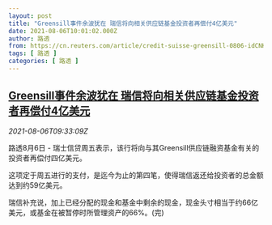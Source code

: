 ```yaml
---
layout: post
title: "Greensill事件余波犹在 瑞信将向相关供应链基金投资者再偿付4亿美元"
date: 2021-08-06T10:01:02.000Z
author: 路透
from: https://cn.reuters.com/article/credit-suisse-greensill-0806-idCNKBS2F7127
tags: [ 路透 ]
categories: [ 路透 ]
---
```

<!--1628244062000-->
[Greensill事件余波犹在 瑞信将向相关供应链基金投资者再偿付4亿美元](https://cn.reuters.com/article/credit-suisse-greensill-0806-idCNKBS2F7127)
------

<div>
<div><i>2021-08-06T09:33:09Z</i></div><p>路透8月6日 - 瑞士信贷周五表示，该行将向与其Greensill供应链融资基金有关的投资者再偿付四亿美元。</p><p>这项定于周五进行的支付，是迄今为止的第四笔，使得瑞信返还给投资者的总金额达到约59亿美元。</p><p>瑞信补充说，加上已经分配的现金和基金中剩余的现金，现金头寸相当于约66亿美元，或基金在被暂停时所管理资产的66%。(完)</p>
</div>
